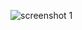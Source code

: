 ![screenshot 1](https://cloud.githubusercontent.com/assets/16939820/13905850/4b6bf43c-eef1-11e5-98c0-fbf09044b26b.png)
